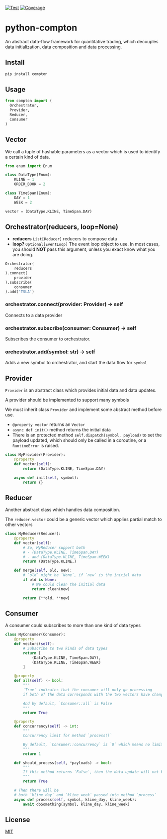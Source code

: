 [![Test](https://github.com/kaelzhang/python-compton/actions/workflows/test.yml/badge.svg)](https://github.com/kaelzhang/python-compton/actions/workflows/test.yml)
[![Coverage](https://codecov.io/gh/kaelzhang/python-compton/branch/master/graph/badge.svg)](https://codecov.io/gh/kaelzhang/python-compton)
<!-- optional appveyor tst
[![Windows Build Status](https://ci.appveyor.com/api/projects/status/github/kaelzhang/python-compton?branch=master&svg=true)](https://ci.appveyor.com/project/kaelzhang/python-compton)
-->
<!-- optional npm version
[![NPM version](https://badge.fury.io/js/python-compton.svg)](http://badge.fury.io/js/python-compton)
-->
<!-- optional npm downloads
[![npm module downloads per month](http://img.shields.io/npm/dm/python-compton.svg)](https://www.npmjs.org/package/python-compton)
-->
<!-- optional dependency status
[![Dependency Status](https://david-dm.org/kaelzhang/python-compton.svg)](https://david-dm.org/kaelzhang/python-compton)
-->

# python-compton

An abstract data-flow framework for quantitative trading, which decouples data initialization, data composition and data processing.

## Install

```sh
pip install compton
```

## Usage

```py
from compton import (
  Orchestrator,
  Provider,
  Reducer,
  Consumer
)
```

## Vector

We call a tuple of hashable parameters as a vector which is used to identify a certain kind of data.

```py
from enum import Enum

class DataType(Enum):
    KLINE = 1
    ORDER_BOOK = 2

class TimeSpan(Enum):
    DAY = 1
    WEEK = 2

vector = (DataType.KLINE, TimeSpan.DAY)
```

## Orchestrator(reducers, loop=None)

- **reducers** `List[Reducer]` reducers to compose data
- **loop?** `Optional[EventLoop]` The event loop object to use. In most cases, you should **NOT** pass this argument, unless you exact know what you are doing.

```py
Orchestrator(
    reducers
).connect(
    provider
).subscribe(
    consumer
).add('TSLA')
```

### orchestrator.connect(provider: Provider) -> self

Connects to a data provider

### orchestrator.subscribe(consumer: Consumer) -> self

Subscribes the consumer to orchestrator.

### orchestrator.add(symbol: str) -> self

Adds a new symbol to orchestrator, and start the data flow for `symbol`

## Provider

`Provider` is an abstract class which provides initial data and data updates.

A provider should be implemented to support many symbols

We must inherit class `Provider` and implement some abstract method before use.

- `@property vector` returns an `Vector`
- `async def init()` method returns the initial data
- There is an protected method `self.dispatch(symbol, payload)` to set the payload updated, which should only be called in a coroutine, or a `RuntimeError` is raised.

```py
class MyProvider(Provider):
    @property
    def vector(self):
        return (DataType.KLINE, TimeSpan.DAY)

    async def init(self, symbol):
        return {}
```

## Reducer

Another abstract class which handles data composition.

The `reducer.vector` could be a generic vector which applies partial match to other vectors

```py
class MyReducer(Reducer):
    @property
    def vector(self):
        # So, MyReducer support both
        # - (DataType.KLINE, TimeSpan.DAY)
        # - and (DataType.KLINE, TimeSpan.WEEK)
        return (DataType.KLINE,)

    def merge(self, old, new):
        # `old` might be `None`, if `new` is the initial data
        if old is None:
            # We could clean the initial data
            return clean(new)

        return {**old, **new}
```

## Consumer

A consumer could subscribes to more than one kind of data types

```py
class MyConsumer(Consumer):
    @property
    def vectors(self):
        # Subscribe to two kinds of data types
        return [
            (DataType.KLINE, TimeSpan.DAY),
            (DataType.KLINE, TimeSpan.WEEK)
        ]

    @property
    def all(self) -> bool:
        """
        `True` indicates that the consumer will only go processing
        if both of the data corresponds with the two vectors have changes

        And by default, `Consumer::all` is False
        """
        return True

    @property
    def concurrency(self) -> int:
        """
        Concurrency limit for method `process()`

        By default, `Consumer::concurrency` is `0` which means no limit
        """
        return 1

    def should_process(self, *payloads) -> bool:
        """
        If this method returns `False`, then the data update will not be processed
        """
        return True

    # Then there will be
    # both `kline_day` and `kline_week` passed into method `process`
    async def process(self, symbol, kline_day, kline_week):
        await doSomething(symbol, kline_day, kline_week)
```

## License

[MIT](LICENSE)

